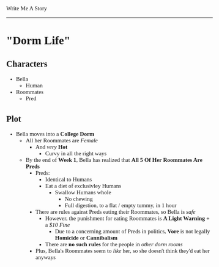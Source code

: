 <style>body{font:15px"Verdana"};</style>

Write Me A Story
****************
"Dorm Life"
===========

Characters
----------
- Bella
	- Human
- Roommates
	- Pred

Plot
----
- Bella moves into a __College Dorm__
	- All her Roommates are _Female_
		- And _very_ __Hot__
			- Curvy in all the right ways
	- By the end of __Week 1__, Bella has realized that __All 5 Of Her Roommates Are Preds__
		- Preds:
			- Identical to Humans
			- Eat a diet of exclusivley Humans
				- Swallow Humans whole
					- No chewing
					- Full digestion, to a flat / empty tummy, in 1 hour
		- There are rules against Preds eating their Roommates, so Bella is _safe_
			- However, the punishment for eating Roommates is __A Light Warning__ + a _$10 Fine_
				- Due to a concerning amount of Preds in politics, __Vore__ is not legally __Homicide__ or __Cannibalism__
			- There are __no such rules__ for the people in _other dorm rooms_
		- Plus, Bella's Roommates seem to _like_ her, so she doesn't think they'd eat her anyways